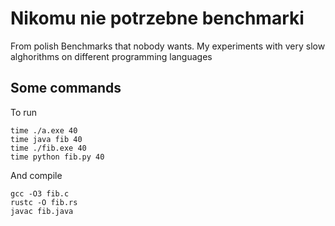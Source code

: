 # Nikomu nie potrzebne benchmarki
From polish Benchmarks that nobody wants. My experiments with very slow alghorithms on different programming languages
## Some commands
To run
```
time ./a.exe 40
time java fib 40
time ./fib.exe 40
time python fib.py 40
```
And compile
```
gcc -O3 fib.c
rustc -O fib.rs
javac fib.java